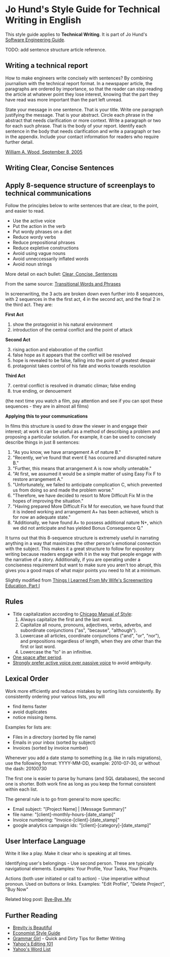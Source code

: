 Jo Hund's Style Guide for Technical Writing in English
======================================================

This style guide applies to **Technical Writing**. It is part of Jo Hund's
[Software Engineering Guide](http://github.com/jhund/software_engineering_guide).

TODO: add sentence structure article reference.

Writing a technical report
--------------------------

How to make engineers write concisely with sentences? By combining journalism with the technical
report format. In a newspaper article, the paragraphs are ordered by importance, so that the reader
can stop reading the article at whatever point they lose interest, knowing that the part they have
read was more important than the part left unread.

State your message in one sentence. That is your title. Write one paragraph justifying the message.
That is your abstract. Circle each phrase in the abstract that needs clarification or more context.
Write a paragraph or two for each such phrase. That is the body of your report. Identify each
sentence in the body that needs clarification and write a paragraph or two in the appendix. Include
your contact information for readers who require further detail.

[William A. Wood, September 8, 2005](http://www.edwardtufte.com/bboard/q-and-a-fetch-msg?msg_id=0001yB)


Writing Clear, Concise Sentences
----


Apply 8-sequence structure of screenplays to technical communications
---------------------------------------------------------------------

Follow the principles below to write sentences that are clear, to the point, and easier to read.

* Use the active voice
* Put the action in the verb
* Put wordy phrases on a diet
* Reduce wordy verbs
* Reduce prepositional phrases
* Reduce expletive constructions
* Avoid using vague nouns
* Avoid unneccessarily inflated words
* Avoid noun strings

More detail on each bullet: [Clear, Concise, Sentences](http://writing.wisc.edu/Handbook/ClearConciseSentences.html)

From the same source: [Transitional Words and Phrases](http://writing.wisc.edu/Handbook/Transitions.html)

In screenwriting, the 3 acts are broken down even further into 8 sequences, with 2 sequences in the
the first act, 4 in the second act, and the final 2 in the third act. They are:

**First Act**

1. show the protagonist in his natural environment
2. introduction of the central conflict and the point of attack

**Second Act**

3. rising action and elaboration of the conflict
4. false hope as it appears that the conflict will be resolved
5. hope is revealed to be false, falling into the point of greatest despair
6. protagonist takes control of his fate and works towards resolution

**Third Act**

7. central conflict is resolved in dramatic climax; false ending
8. true ending, or denouement

(the next time you watch a film, pay attention and see if you can spot these sequences - they are in
almost all films)

**Applying this to your communications**

In films this structure is used to draw the viewer in and engage their interest; at work it can be
useful as a method of describing a problem and proposing a particular solution. For example, it can
be used to concisely describe things in just 8 sentences:

1. "As you know, we have arrangement A of nature B."
2. "Recently, we've found that event E has occurred and disrupted nature B."
3. "Further, this means that arrangement A is now wholly untenable."
4. "At first, we assumed it would be a simple matter of using Easy Fix F to restore arrangement A."
5. "Unfortunately, we failed to anticipate complication C, which prevented us from doing so and made
   the problem worse."
6. "Therefore, we have decided to resort to More Difficult Fix M in the hopes of improving the
   situation."
7. "Having prepared More Difficult Fix M for execution, we have found that it is indeed working and
   arrangement A+ has been achieved, which is for now an adequate state."
8. "Additionally, we have found A+ to possess additional nature N+, which we did not anticipate and
   has yielded Bonus Consequence Q."

It turns out that this 8-sequence structure is extremely useful in narrating anything in a way that
maximizes the other person's emotional connection with the subject. This makes it a great structure
to follow for expository writing because readers engage with it in the way that people engage with
the narrative of a story. Additionally, if you are operating under a conciseness requirement but
want to make sure you aren't too abrupt, this gives you a good maps of what major points you need to
hit at a minimum.

Slightly modified from [Things I Learned From My Wife's Screenwriting Education, Part I](http://algeri-wong.com/yishan/things-i-learned-from-my-wifes-screenwriting-education-part-i.html)


Rules
-----

 *  Title capitalization according to [Chicago Manual of Style][1]:
    1. Always capitalize the first and the last word.
    2. Capitalize all nouns, pronouns, adjectives, verbs, adverbs, and subordinate conjunctions
       ("as", "because", "although").
    3. Lowercase all articles, coordinate conjunctions ("and", "or", "nor"), and prepositions
       regardless of length, when they are other than the first or last word.
    4. Lowercase the "to" in an infinitive.
 *  [One space after period][2].
 *  [Strongly prefer active voice over passive voice][3] to avoid ambiguity.

[1]: http://www.writersblock.ca/tips/monthtip/tipmar98.htm  "Capitalization in Titles"
[2]: http://grammar.quickanddirtytips.com/spaces-period-end-of-sentence.aspx  "Grammar Girl on Spaces After a Period"
[3]: http://grammar.quickanddirtytips.com/active-voice-versus-passive-voice.aspx  "Grammar Girl on Active Voice"



Lexical Order
-------------

Work more efficiently and reduce mistakes by sorting lists consistently. By consistently ordering
your various lists, you will

* find items faster
* avoid duplicates
* notice missing items.

Examples for lists are:

* Files in a directory (sorted by file name)
* Emails in your inbox (sorted by subject)
* Invoices (sorted by invoice number)

Whenever you add a date stamp to something (e.g. like in rails migrations), use the following format:
YYYY-MM-DD, example: 2010-07-30, or without the dash: 20100730

The first one is easier to parse by humans (and SQL databases), the second one is shorter. Both
work fine as long as you keep the format consistent within each list.

The general rule is to go from general to more specific:

* Email subject: "[Project Name] | [Message Summary]"
* file name: "[client]-monthly-hours-[date_stamp]"
* Invoice numbering: "Invoice-[client]-[date_stamp]"
* google analytics campaign ids: "[client]-[category]-[date_stamp]"



User Interface Language
-----------------------

Write it like a play. Make it clear who is speaking at all times.

Identifying user's belongings - Use second person. These are typically navigational elements.
Examples: Your Profile, Your Tasks, Your Projects.

Actions (both user initiated or call to action) - Use imperative without pronoun. Used on buttons or
links.
Examples: "Edit Profile", "Delete Project", "Buy Now"

Related blog post: [Bye-Bye, My](http://weblog.muledesign.com/2010/06/unsuck_it_special_byebye_my.php)



Further Reading
---------------

* [Brevity is Beautiful](http://betterexplained.com/articles/brevity-is-beautiful/)
* [Economist Style Guide](http://www.economist.com/research/StyleGuide/)
* [Grammar Girl](http://grammar.quickanddirtytips.com/) - Quick and Dirty Tips for Better Writing
* [Yahoo's Editing 101](http://styleguide.yahoo.com/editing)
* [Yahoo's Word List](http://styleguide.yahoo.com/word-list)
